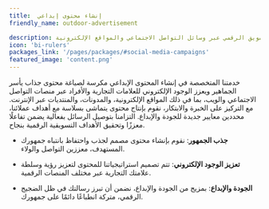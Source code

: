 ```yaml
---
title:  إنشاء محتوى إبداعي
friendly_name: outdoor-advertisement

description: نقوم بإنشاء محتوى جذاب يعزز الحضور الرقمي ويحقق النجاح في التسويق الرقمي عبر وسائل التواصل الاجتماعي والمواقع الإلكترونية.
icon: 'bi-rulers'
packages_link: '/pages/packages/#social-media-campaigns'
featured_image: 'content.png'
---
```

خدمتنا المتخصصة في إنشاء المحتوى الإبداعي مكرسة لصياغة محتوى جذاب يأسر الجماهير ويعزز الوجود الإلكتروني للعلامات التجارية والأفراد عبر منصات التواصل الاجتماعي والويب، بما في ذلك المواقع الإلكترونية، والمدونات، والمنتديات عبر الإنترنت. مع التركيز على الخبرة والابتكار، نقوم بإنتاج محتوى يتماشى بسلاسة مع أهداف عملائنا، محددين معايير جديدة للجودة والإبداع. التزامنا بتوصيل الرسائل بفعالية يضمن تفاعلًا معززًا وتحقيق الأهداف التسويقية الرقمية بنجاح.


- **جذب الجمهور**: نقوم بإنشاء محتوى مصمم لجذب واحتفاظ بانتباه جمهورك المستهدف، معززين التواصل والولاء.
- **تعزيز الوجود الإلكتروني**: تتم تصميم استراتيجياتنا للمحتوى لتعزيز رؤية وسلطة علامتك التجارية عبر مختلف المنصات الرقمية.

- **الجودة والإبداع**: بمزيج من الجودة والإبداع، نضمن أن تبرز رسالتك في ظل الضجيج الرقمي، متركة انطباعًا دائمًا على جمهورك.

<br>
